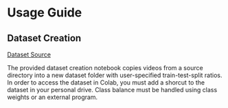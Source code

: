 # Usage Guide

## Dataset Creation

[Dataset Source](https://drive.google.com/drive/folders/1rU6ZbETiy07P94SrnJ7tVHqezDYVNdWJ?usp=sharing)

The provided dataset creation notebook copies videos from a source directory into a new dataset folder with user-specified train-test-split ratios. In order to access the dataset in Colab, you must add a shorcut to the dataset in your personal drive. Class balance must be handled using class weights or an external program.
